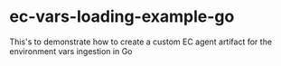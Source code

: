 # ec-vars-loading-example-go
This's to demonstrate how to create a custom EC agent artifact for the environment vars ingestion in Go
